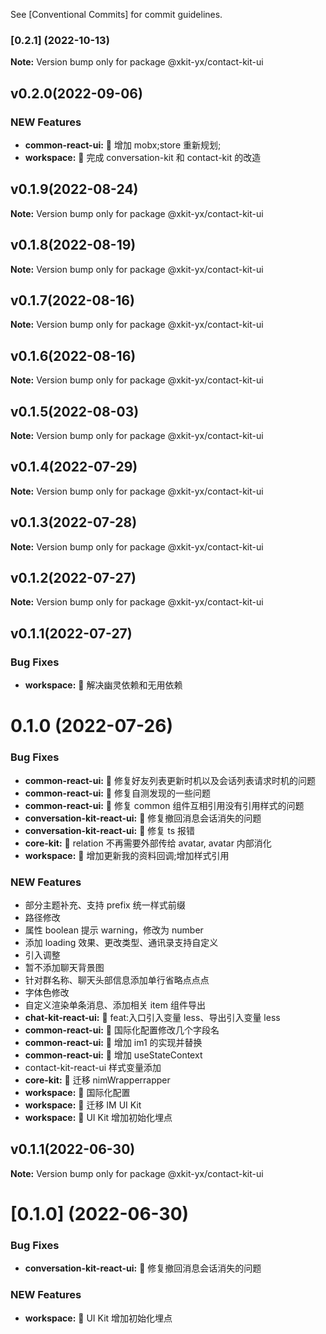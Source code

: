 


See [Conventional Commits] for commit guidelines.

### [0.2.1] (2022-10-13)

**Note:** Version bump only for package @xkit-yx/contact-kit-ui

## v0.2.0(2022-09-06)

### NEW Features

- **common-react-ui:** 🎸 增加 mobx;store 重新规划;
- **workspace:** 🎸 完成 conversation-kit 和 contact-kit 的改造

## v0.1.9(2022-08-24)

**Note:** Version bump only for package @xkit-yx/contact-kit-ui

## v0.1.8(2022-08-19)

**Note:** Version bump only for package @xkit-yx/contact-kit-ui

## v0.1.7(2022-08-16)

**Note:** Version bump only for package @xkit-yx/contact-kit-ui

## v0.1.6(2022-08-16)

**Note:** Version bump only for package @xkit-yx/contact-kit-ui

## v0.1.5(2022-08-03)

**Note:** Version bump only for package @xkit-yx/contact-kit-ui

## v0.1.4(2022-07-29)

**Note:** Version bump only for package @xkit-yx/contact-kit-ui

## v0.1.3(2022-07-28)

**Note:** Version bump only for package @xkit-yx/contact-kit-ui

## v0.1.2(2022-07-27)

**Note:** Version bump only for package @xkit-yx/contact-kit-ui

## v0.1.1(2022-07-27)

### Bug Fixes

- **workspace:** 🐛 解决幽灵依赖和无用依赖

# 0.1.0 (2022-07-26)

### Bug Fixes

- **common-react-ui:** 🐛 修复好友列表更新时机以及会话列表请求时机的问题
- **common-react-ui:** 🐛 修复自测发现的一些问题
- **common-react-ui:** 🐛 修复 common 组件互相引用没有引用样式的问题
- **conversation-kit-react-ui:** 🐛 修复撤回消息会话消失的问题
- **conversation-kit-react-ui:** 🐛 修复 ts 报错
- **core-kit:** 🐛 relation 不再需要外部传给 avatar, avatar 内部消化
- **workspace:** 🐛 增加更新我的资料回调;增加样式引用

### NEW Features

- 部分主题补充、支持 prefix 统一样式前缀
- 路径修改
- 属性 boolean 提示 warning，修改为 number
- 添加 loading 效果、更改类型、通讯录支持自定义
- 引入调整
- 暂不添加聊天背景图
- 针对群名称、聊天头部信息添加单行省略点点点
- 字体色修改
- 自定义渲染单条消息、添加相关 item 组件导出
- **chat-kit-react-ui:** 🎸 feat:入口引入变量 less、导出引入变量 less
- **common-react-ui:** 🎸 国际化配置修改几个字段名
- **common-react-ui:** 🎸 增加 im1 的实现并替换
- **common-react-ui:** 🎸 增加 useStateContext
- contact-kit-react-ui 样式变量添加
- **core-kit:** 🎸 迁移 nimWrapperrapper
- **workspace:** 🎸 国际化配置
- **workspace:** 🎸 迁移 IM UI Kit
- **workspace:** 🎸 UI Kit 增加初始化埋点

## v0.1.1(2022-06-30)

**Note:** Version bump only for package @xkit-yx/contact-kit-ui

# [0.1.0] (2022-06-30)

### Bug Fixes

- **conversation-kit-react-ui:** 🐛 修复撤回消息会话消失的问题

### NEW Features

- **workspace:** 🎸 UI Kit 增加初始化埋点
